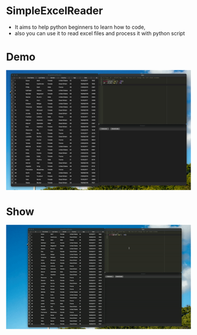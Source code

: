 # SimpleExcelReader

* It aims to help python beginners to learn how to code,
* also you can use it to read excel files and process it with python script

# Demo
<img src="./img/app.png">


# Show

<img src="./img/app.gif">

